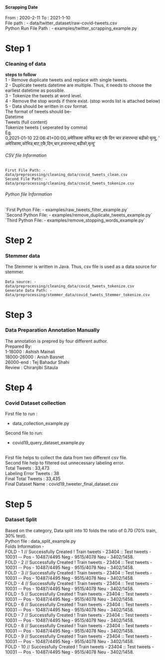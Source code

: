 **Scrapping Date**
<br/>
<br/>
From : 2020-2-11 To : 2021-1-10
<br/>
File path : - data/twitter_dataset/raw-covid-tweets.csv
<br/>
Python Run File Path : - examples/twitter_scrapping_example.py
<br/>


<h1>Step 1</h1>
<h3>Cleaning of data</h3>

**steps to follow**
<br/>
1 - Remove duplicate tweets and replace with single tweets.
<br/>
2 - Duplicate tweets datetime are multiple. Thus, it needs to choose the earliest datetime as possible. 
<br/>
3 - Tokenize the tweets at word level.
<br/>
4 - Remove the stop words if there exist. (stop words list is attached below) 
<br/>
5 - Data should be written in csv format.
<br/>
The format of tweets should be- 
<br/>
Datetime 
<br/>
Tweets (full content)
<br/>
Tokenize tweets ( seperated by comma) 
<br/>
Eg. <br/>
0,2021-01-10 22:06:41+00:00,अमेरिकामा कोभिड बाट एकै दिन चार हजारभन्दा बढीको मृत्यु, ' अमेरिकामा,कोभिड,बाट,एकै,दिन,चार,हजारभन्दा,बढीको,मृत्यु'
<h6>CSV file Information </h6>

`First File Path: - data/preprocessing/cleaning_data/covid_tweets_clean.csv`
<br/>
`Second File Path: - data/preprocessing/cleaning_data/covid_tweets_tokenize.csv`

<h6>Python file Information </h6>
`First Python File: - examples/raw_tweets_filter_example.py`
<br/>
`Second Python File: - examples/remove_duplicate_tweets_example.py`
<br/>
`Third Python File: - examples/remove_stopping_words_example.py`



<h1>Step 2</h1>
<h3>Stemmer data</h3>

The Stemmer is written in Java. Thus, csv file is used as a data source for stemmer.
<br/>
<br/>
`Data source: - data/preprocessing/cleaning_data/covid_tweets_tokenize.csv`
<br/>
`Generate Data Path: - data/preprocessing/stemmer_data/covid_tweets_Stemmer_tokenize.csv`
<br/>


<h1>Step 3</h1>
<h3>Data Preparation Annotation Manually</h3>

The annotation is prepred by four different author.
<br>
Prepared By: <br>
1-18000 : Ashish Mainali <br>
18000-26000 : Anish Basnet <br>
26000-end : Tej Bahadur Shahi <br>
Review : Chiranjibi Sitaula <br>

<h1>Step 4</h1>
<h3> Covid Dataset collection</h3>

First file to run : 
 - data_collection_example.py

Second file  to run:
 - covid19_query_dataset_example.py

<br/>
First file helps to collect the data from two different csv file.

<br>
Second file help to filtered out unnecessary labeling error.
<br>
Total Tweets : 33,473 <br>
Labeling Error Tweets : 38 <br>
Final Total Tweets : 33,435 <br>
Final Dataset Name : covid19_tweeter_final_dataset.csv <br>


<h1>Step 5</h1>
<h3>Dataset Split</h3>

Based on the category,
Data split into 10 folds the ratio of 0.70 (70% train, 30% test).
<br>
Python file : data_split_example.py <br>
Folds Information - <br>
FOLD - 1 // Successfully Created ! Train tweets - 23404 :: Test tweets - 10031  -- Pos - 10487/4495 Neg - 9515/4078 Neu - 3402/1458. <br>
FOLD - 2 // Successfully Created ! Train tweets - 23404 :: Test tweets - 10031  -- Pos - 10487/4495 Neg - 9515/4078 Neu - 3402/1458. <br>
FOLD - 3 // Successfully Created ! Train tweets - 23404 :: Test tweets - 10031  -- Pos - 10487/4495 Neg - 9515/4078 Neu - 3402/1458. <br>
FOLD - 4 // Successfully Created ! Train tweets - 23404 :: Test tweets - 10031  -- Pos - 10487/4495 Neg - 9515/4078 Neu - 3402/1458. <br>
FOLD - 5 // Successfully Created ! Train tweets - 23404 :: Test tweets - 10031  -- Pos - 10487/4495 Neg - 9515/4078 Neu - 3402/1458. <br>
FOLD - 6 // Successfully Created ! Train tweets - 23404 :: Test tweets - 10031  -- Pos - 10487/4495 Neg - 9515/4078 Neu - 3402/1458. <br>
FOLD - 7 // Successfully Created ! Train tweets - 23404 :: Test tweets - 10031  -- Pos - 10487/4495 Neg - 9515/4078 Neu - 3402/1458. <br>
FOLD - 8 // Successfully Created ! Train tweets - 23404 :: Test tweets - 10031  -- Pos - 10487/4495 Neg - 9515/4078 Neu - 3402/1458. <br>
FOLD - 9 // Successfully Created ! Train tweets - 23404 :: Test tweets - 10031  -- Pos - 10487/4495 Neg - 9515/4078 Neu - 3402/1458. <br>
FOLD - 10 // Successfully Created ! Train tweets - 23404 :: Test tweets - 10031  -- Pos - 10487/4495 Neg - 9515/4078 Neu - 3402/1458. <br>